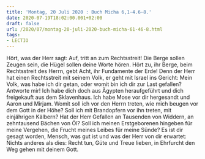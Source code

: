 ```yaml
---
title: 'Montag, 20 Juli 2020 : Buch Micha 6,1-4.6-8.'
date: 2020-07-19T18:02:00.001+02:00
draft: false
url: /2020/07/montag-20-juli-2020-buch-micha-61-46-8.html
tags: 
- LECTIO
---
```


Hört, was der Herr sagt: Auf, tritt an zum Rechtsstreit! Die Berge sollen Zeugen sein, die Hügel sollen deine Worte hören. Hört zu, ihr Berge, beim Rechtsstreit des Herrn, gebt Acht, ihr Fundamente der Erde! Denn der Herr hat einen Rechtsstreit mit seinem Volk, er geht mit Israel ins Gericht: Mein Volk, was habe ich dir getan, oder womit bin ich dir zur Last gefallen? Antworte mir! Ich habe dich doch aus Ägypten heraufgeführt und dich freigekauft aus dem Sklavenhaus. Ich habe Mose vor dir hergesandt und Aaron und Mirjam. Womit soll ich vor den Herrn treten, wie mich beugen vor dem Gott in der Höhe? Soll ich mit Brandopfern vor ihn treten, mit einjährigen Kälbern? Hat der Herr Gefallen an Tausenden von Widdern, an zehntausend Bächen von Öl? Soll ich meinen Erstgeborenen hingeben für meine Vergehen, die Frucht meines Leibes für meine Sünde? Es ist dir gesagt worden, Mensch, was gut ist und was der Herr von dir erwartet: Nichts anderes als dies: Recht tun, Güte und Treue lieben, in Ehrfurcht den Weg gehen mit deinem Gott.